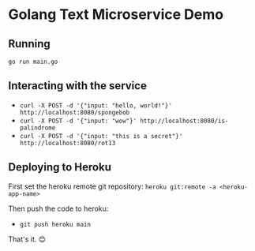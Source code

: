 # Golang Text Microservice Demo

## Running

`go run main.go`

## Interacting with the service

- `curl -X POST -d '{"input: "hello, world!"}' http://localhost:8080/spongebob`
- `curl -X POST -d '{"input: "wow"}' http://localhost:8080/is-palindrome`
- `curl -X POST -d '{"input: "this is a secret"}' http://localhost:8080/rot13`
    
## Deploying to Heroku

First set the heroku remote git repository: `heroku git:remote -a <heroku-app-name>`

Then push the code to heroku:
- `git push heroku main`

That's it. 😊 